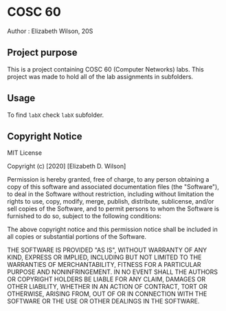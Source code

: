 # COSC 60
Author : Elizabeth Wilson, 20S

## Project purpose 
This is a project containing COSC 60 (Computer Networks) labs. This project was made to hold all of the lab assignments in subfolders.

## Usage
To find `labX` check `labX` subfolder.

## Copyright Notice 
MIT License

Copyright (c) [2020] [Elizabeth D. Wilson]

Permission is hereby granted, free of charge, to any person obtaining a copy
of this software and associated documentation files (the "Software"), to deal
in the Software without restriction, including without limitation the rights
to use, copy, modify, merge, publish, distribute, sublicense, and/or sell
copies of the Software, and to permit persons to whom the Software is
furnished to do so, subject to the following conditions:

The above copyright notice and this permission notice shall be included in all
copies or substantial portions of the Software.

THE SOFTWARE IS PROVIDED "AS IS", WITHOUT WARRANTY OF ANY KIND, EXPRESS OR
IMPLIED, INCLUDING BUT NOT LIMITED TO THE WARRANTIES OF MERCHANTABILITY,
FITNESS FOR A PARTICULAR PURPOSE AND NONINFRINGEMENT. IN NO EVENT SHALL THE
AUTHORS OR COPYRIGHT HOLDERS BE LIABLE FOR ANY CLAIM, DAMAGES OR OTHER
LIABILITY, WHETHER IN AN ACTION OF CONTRACT, TORT OR OTHERWISE, ARISING FROM,
OUT OF OR IN CONNECTION WITH THE SOFTWARE OR THE USE OR OTHER DEALINGS IN THE
SOFTWARE.